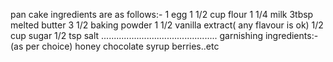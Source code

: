 pan cake ingredients are as follows:-
1 egg
 1 1/2 cup flour
1 1/4 milk
3tbsp melted butter
3 1/2 baking powder
1 1/2 vanilla extract( any flavour is ok)
1/2 cup sugar
1/2 tsp salt
..............................................
garnishing ingredients:-(as per choice)
honey 
chocolate syrup
berries..etc